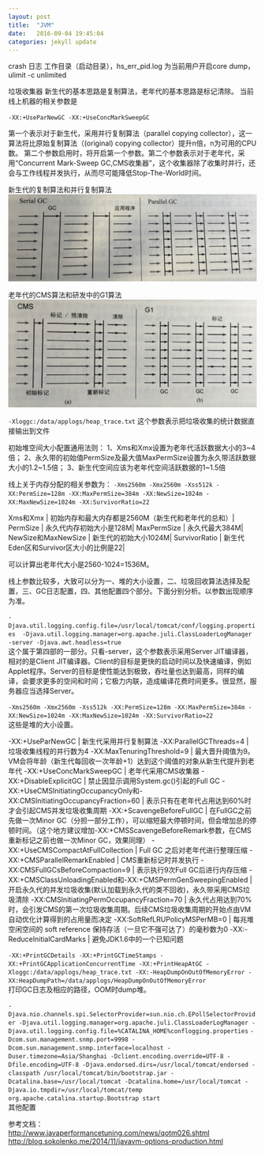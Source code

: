 ```yaml
---
layout: post
title:  "JVM"
date:   2016-09-04 19:45:04
categories: jekyll update
---
```

crash 日志 工作目录（启动目录），hs_err_pid<pid>.log
为当前用户开启core dump，ulimit -c unlimited

垃圾收集器
新生代的基本思路是复制算法，老年代的基本思路是标记清除。
当前线上机器的相关参数是 

`-XX:+UseParNewGC -XX:+UseConcMarkSweepGC`

第一个表示对于新生代，采用并行复制算法（parallel copying collector），这一算法将比原始复制算法（(original) copying collector）提升n倍，n为可用的CPU数。
第二个参数启用时，将开启第一个参数。第二个参数表示对于老年代，采用“Concurrent Mark-Sweep GC,CMS收集器”，这个收集器除了收集时并行，还会与工作线程并发执行，从而尽可能降低Stop-The-World时间。

新生代的复制算法和并行复制算法
![https_info_on_wiki](/assets/images/Parallel.jpg)

老年代的CMS算法和研发中的G1算法
![https_info_on_wiki](/assets/images/CMS.jpg)

`-Xloggc:/data/applogs/heap_trace.txt`
这个参数表示把垃圾收集的统计数据直接输出到文件

初始堆空间大小配置通用法则：
1、Xms和Xmx设置为老年代活跃数据大小的3~4倍；
2、永久带的初始值PermSize及最大值MaxPermSize设置为永久带活跃数据大小的1.2~1.5倍；
3、新生代空间应该为老年代空间活跃数据的1~1.5倍

线上关于内存分配的相关参数为：
`-Xms2560m -Xmx2560m -Xss512k -XX:PermSize=128m -XX:MaxPermSize=384m -XX:NewSize=1024m -XX:MaxNewSize=1024m -XX:SurvivorRatio=22`

Xms和Xmx	| 初始内存和最大内存都是2560M（新生代和老年代的总和）|
PermSize	| 永久代内存初始大小是128M|
MaxPermSize	| 永久代最大384M|
NewSize和MaxNewSize	| 新生代的初始大小1024M|
SurvivorRatio	| 新生代Eden区和Survivor区大小的比例是22|

可以计算出老年代大小是2560-1024=1536M。

线上参数比较多，大致可以分为一、堆的大小设置，二、垃圾回收算法选择及配置，三、GC日志配置，四、其他配置四个部分。下面分别分析。以参数出现顺序为准。


`-Djava.util.logging.config.file=/usr/local/tomcat/conf/logging.properties  -Djava.util.logging.manager=org.apache.juli.ClassLoaderLogManager -server -Djava.awt.headless=true`  
这个属于第四部的一部分。只看-server，这个参数表示采用Server JIT编译器，相对的是Client JIT编译器。Client的目标是更快的启动时间以及快速编译，例如Applet程序。Server的目标是使性能达到极致，吞吐量也达到最高，同样的编译，会要求更多的空间和时间；它极力内联，造成编译花费时间更多。很显然，服务器应当选择Server。


`-Xms2560m -Xmx2560m -Xss512k -XX:PermSize=128m -XX:MaxPermSize=384m -XX:NewSize=1024m -XX:MaxNewSize=1024m -XX:SurvivorRatio=22`   
这些是堆的大小设置。


-XX:+UseParNewGC	| 新生代采用并行复制算法
-XX:ParallelGCThreads=4	| 垃圾收集线程的并行数为4
-XX:MaxTenuringThreshold=9	| 最大晋升阈值为9。VM会将年龄（新生代每回收一次年龄+1）达到这个阈值的对象从新生代提升到老年代
-XX:+UseConcMarkSweepGC	| 老年代采用CMS收集器
-XX:+DisableExplicitGC	| 禁止因显示调用System.gc()引起的Full GC
-XX:+UseCMSInitiatingOccupancyOnly和-XX:CMSInitiatingOccupancyFraction=60	| 表示只有在老年代占用达到60%时才会引起CMS并发垃圾收集周期
-XX:+ScavengeBeforeFullGC	| 在FullGC之前先做一次Minor GC（分担一部分工作），可以缩短最大停顿时间，但会增加总的停顿时间。（这个地方建议增加-XX:+CMSScavengeBeforeRemark参数，在CMS重新标记之前也做一次Minor GC，效果同理）
-XX:+UseCMSCompactAtFullCollection	| Full GC 之后对老年代进行整理压缩
-XX:+CMSParallelRemarkEnabled	| CMS重新标记时并发执行
-XX:CMSFullGCsBeforeCompaction=9	| 表示执行9次Full GC后进行内存压缩
-XX:+CMSClassUnloadingEnabled和-XX:+CMSPermGenSweepingEnabled	|开启永久代的并发垃圾收集(默认加载到永久代的类不回收)，永久带采用CMS垃圾清除
-XX:CMSInitiatingPermOccupancyFraction=70	| 永久代占用达到70%时，会引发CMS的第一次垃圾收集周期。后续CMS垃圾收集周期的开始点由VM自动优化计算得到的占用量而决定
-XX:SoftRefLRUPolicyMSPerMB=0	| 每兆堆空闲空间的 soft reference 保持存活（一旦它不强可达了）的毫秒数为0
-XX:-ReduceInitialCardMarks	| 避免JDK1.6中的一个已知问题



`-XX:+PrintGCDetails -XX:+PrintGCTimeStamps -XX:+PrintGCApplicationConcurrentTime -XX:+PrintHeapAtGC -Xloggc:/data/applogs/heap_trace.txt -XX:-HeapDumpOnOutOfMemoryError -XX:HeapDumpPath=/data/applogs/HeapDumpOnOutOfMemoryError`  
打印GC日志及相应的路径，OOM时dump堆。


`-Djava.nio.channels.spi.SelectorProvider=sun.nio.ch.EPollSelectorProvider -Djava.util.logging.manager=org.apache.juli.ClassLoaderLogManager -Djava.util.logging.config.file=%CATALINA_HOME%conflogging.properties` 
`-Dcom.sun.management.snmp.port=9998 -Dcom.sun.management.snmp.interface=localhost -Duser.timezone=Asia/Shanghai -Dclient.encoding.override=UTF-8 -Dfile.encoding=UTF-8 -Djava.endorsed.dirs=/usr/local/tomcat/endorsed -classpath /usr/local/tomcat/bin/bootstrap.jar -Dcatalina.base=/usr/local/tomcat -Dcatalina.home=/usr/local/tomcat -Djava.io.tmpdir=/usr/local/tomcat/temp org.apache.catalina.startup.Bootstrap start`  
其他配置

参考文档：  
<http://www.javaperformancetuning.com/news/qotm026.shtml>
<http://blog.sokolenko.me/2014/11/javavm-options-production.html>

